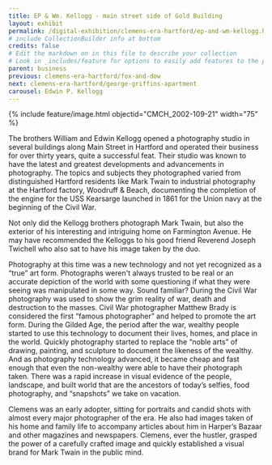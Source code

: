 ```yaml
---
title: EP & Wm. Kellogg - main street side of Gold Building
layout: exhibit
permalink: /digital-exhibition/clemens-era-hartford/ep-and-wm-kellogg.html
# include CollectionBuilder info at bottom
credits: false
# Edit the markdown on in this file to describe your collection
# Look in _includes/feature for options to easily add features to the page
parent: business
previous: clemens-era-hartford/fox-and-dow
next: clemens-era-hartford/george-griffins-apartment
carousel: Edwin P. Kellogg
---
```


{% include feature/image.html objectid="CMCH_2002-109-21" width="75" %}

The brothers William and Edwin Kellogg opened a photography studio in several buildings along Main Street in Hartford and operated their business for over thirty years, quite a successful feat.  Their studio was known to have the latest and greatest developments and advancements in photography. The topics and subjects they photographed varied from distinguished Hartford residents like Mark Twain to industrial photography at the Hartford factory, Woodruff & Beach, documenting the completion of the engine for the USS Kearsarge launched in 1861 for the Union navy at the beginning of the Civil War. 

Not only did the Kellogg brothers photograph Mark Twain, but also the exterior of his interesting and intriguing home on Farmington Avenue. He may have recommended the Kelloggs to his good friend Reverend Joseph Twichell who also sat to have his image taken by the duo. 

Photography at this time was a new technology and not yet recognized as a “true” art form. Photographs weren't always trusted to be real or an accurate depiction of the world with some questioning if what they were seeing was manipulated in some way. Sound familiar? During the Civil War photography was used to show the grim reality of war, death and destruction to the masses. Civil War photographer Matthew Brady is considered the first “famous photographer” and helped to promote the art form. During the Gilded Age, the period after the war, wealthy people started to use this technology to document their lives, homes, and place in the world. Quickly photography started to replace the “noble arts” of drawing, painting, and sculpture to document the likeness of the wealthy. And as photography technology advanced, it became cheap and fast enough that even the non-wealthy were able to have their photograph taken. There was a rapid increase in visual evidence of the people, landscape, and built world that are the ancestors of today’s selfies, food photography, and “snapshots” we take on vacation. 

Clemens was an early adopter, sitting for portraits and candid shots with almost every major photographer of the era. He also had images taken of his home and family life to accompany articles about him in Harper’s Bazaar and other magazines and newspapers. Clemens, ever the hustler, grasped the power of a carefully crafted image and quickly established a visual brand for Mark Twain in the public mind. 
